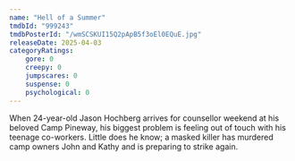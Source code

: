 ```yaml
---
name: "Hell of a Summer"
tmdbId: "999243"
tmdbPosterId: "/wmSCSKUI15Q2pApB5f3oEl0EQuE.jpg"
releaseDate: 2025-04-03
categoryRatings:
    gore: 0
    creepy: 0
    jumpscares: 0
    suspense: 0
    psychological: 0
---
```

When 24-year-old Jason Hochberg arrives for counsellor weekend at his beloved Camp Pineway, his biggest problem is feeling out of touch with his teenage co-workers. Little does he know; a masked killer has murdered camp owners John and Kathy and is preparing to strike again.
